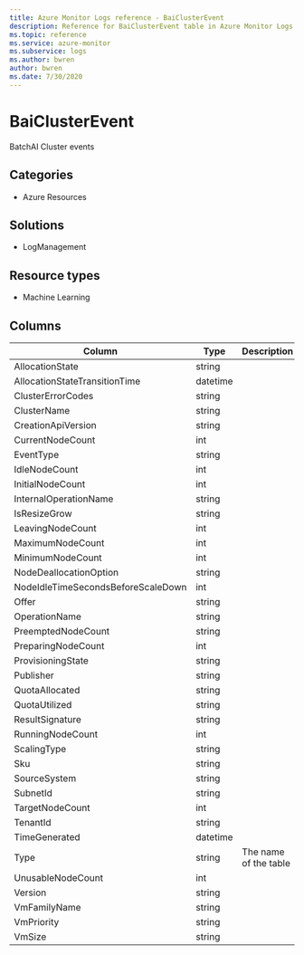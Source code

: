 ```yaml
---
title: Azure Monitor Logs reference - BaiClusterEvent
description: Reference for BaiClusterEvent table in Azure Monitor Logs.
ms.topic: reference
ms.service: azure-monitor
ms.subservice: logs
ms.author: bwren
author: bwren
ms.date: 7/30/2020
---
```


# BaiClusterEvent

 BatchAI Cluster events

## Categories

- Azure Resources
## Solutions

- LogManagement
## Resource types

- Machine Learning




## Columns

|Column|Type|Description|
|---|---|---|
|AllocationState|string||
|AllocationStateTransitionTime|datetime||
|ClusterErrorCodes|string||
|ClusterName|string||
|CreationApiVersion|string||
|CurrentNodeCount|int||
|EventType|string||
|IdleNodeCount|int||
|InitialNodeCount|int||
|InternalOperationName|string||
|IsResizeGrow|string||
|LeavingNodeCount|int||
|MaximumNodeCount|int||
|MinimumNodeCount|int||
|NodeDeallocationOption|string||
|NodeIdleTimeSecondsBeforeScaleDown|int||
|Offer|string||
|OperationName|string||
|PreemptedNodeCount|string||
|PreparingNodeCount|int||
|ProvisioningState|string||
|Publisher|string||
|QuotaAllocated|string||
|QuotaUtilized|string||
|ResultSignature|string||
|RunningNodeCount|int||
|ScalingType|string||
|Sku|string||
|SourceSystem|string||
|SubnetId|string||
|TargetNodeCount|int||
|TenantId|string||
|TimeGenerated|datetime||
|Type|string|The name of the table|
|UnusableNodeCount|int||
|Version|string||
|VmFamilyName|string||
|VmPriority|string||
|VmSize|string||
